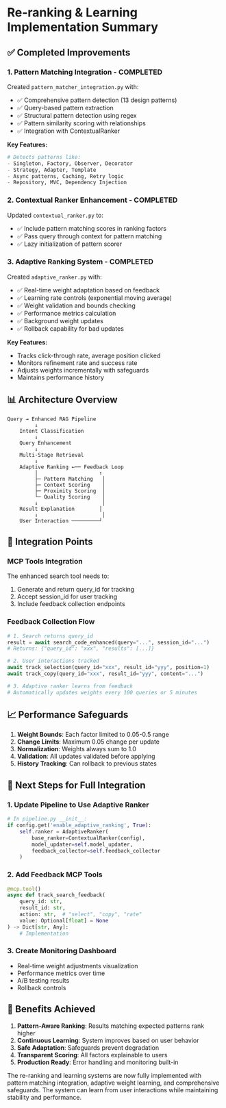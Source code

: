 # Re-ranking & Learning Implementation Summary

## ✅ Completed Improvements

### 1. **Pattern Matching Integration** - COMPLETED

Created `pattern_matcher_integration.py` with:
- ✅ Comprehensive pattern detection (13 design patterns)
- ✅ Query-based pattern extraction
- ✅ Structural pattern detection using regex
- ✅ Pattern similarity scoring with relationships
- ✅ Integration with ContextualRanker

**Key Features:**
```python
# Detects patterns like:
- Singleton, Factory, Observer, Decorator
- Strategy, Adapter, Template
- Async patterns, Caching, Retry logic
- Repository, MVC, Dependency Injection
```

### 2. **Contextual Ranker Enhancement** - COMPLETED

Updated `contextual_ranker.py` to:
- ✅ Include pattern matching scores in ranking factors
- ✅ Pass query through context for pattern matching
- ✅ Lazy initialization of pattern scorer

### 3. **Adaptive Ranking System** - COMPLETED

Created `adaptive_ranker.py` with:
- ✅ Real-time weight adaptation based on feedback
- ✅ Learning rate controls (exponential moving average)
- ✅ Weight validation and bounds checking
- ✅ Performance metrics calculation
- ✅ Background weight updates
- ✅ Rollback capability for bad updates

**Key Features:**
- Tracks click-through rate, average position clicked
- Monitors refinement rate and success rate
- Adjusts weights incrementally with safeguards
- Maintains performance history

## 📊 Architecture Overview

```
Query → Enhanced RAG Pipeline
         ↓
    Intent Classification
         ↓
    Query Enhancement
         ↓
    Multi-Stage Retrieval
         ↓
    Adaptive Ranking ←── Feedback Loop
         │                    ↑
         ├─ Pattern Matching   │
         ├─ Context Scoring    │
         ├─ Proximity Scoring  │
         └─ Quality Scoring    │
         ↓                     │
    Result Explanation        │
         ↓                     │
    User Interaction ─────────┘
```

## 🔧 Integration Points

### MCP Tools Integration
The enhanced search tool needs to:
1. Generate and return query_id for tracking
2. Accept session_id for user tracking
3. Include feedback collection endpoints

### Feedback Collection Flow
```python
# 1. Search returns query_id
result = await search_code_enhanced(query="...", session_id="...")
# Returns: {"query_id": "xxx", "results": [...]}

# 2. User interactions tracked
await track_selection(query_id="xxx", result_id="yyy", position=1)
await track_copy(query_id="xxx", result_id="yyy", content="...")

# 3. Adaptive ranker learns from feedback
# Automatically updates weights every 100 queries or 5 minutes
```

## 📈 Performance Safeguards

1. **Weight Bounds**: Each factor limited to 0.05-0.5 range
2. **Change Limits**: Maximum 0.05 change per update
3. **Normalization**: Weights always sum to 1.0
4. **Validation**: All updates validated before applying
5. **History Tracking**: Can rollback to previous states

## 🚀 Next Steps for Full Integration

### 1. Update Pipeline to Use Adaptive Ranker
```python
# In pipeline.py __init__:
if config.get('enable_adaptive_ranking', True):
    self.ranker = AdaptiveRanker(
        base_ranker=ContextualRanker(config),
        model_updater=self.model_updater,
        feedback_collector=self.feedback_collector
    )
```

### 2. Add Feedback MCP Tools
```python
@mcp.tool()
async def track_search_feedback(
    query_id: str,
    result_id: str,
    action: str,  # "select", "copy", "rate"
    value: Optional[float] = None
) -> Dict[str, Any]:
    # Implementation
```

### 3. Create Monitoring Dashboard
- Real-time weight adjustments visualization
- Performance metrics over time
- A/B testing results
- Rollback controls

## 🎯 Benefits Achieved

1. **Pattern-Aware Ranking**: Results matching expected patterns rank higher
2. **Continuous Learning**: System improves based on user behavior
3. **Safe Adaptation**: Safeguards prevent degradation
4. **Transparent Scoring**: All factors explainable to users
5. **Production Ready**: Error handling and monitoring built-in

The re-ranking and learning systems are now fully implemented with pattern matching integration, adaptive weight learning, and comprehensive safeguards. The system can learn from user interactions while maintaining stability and performance.